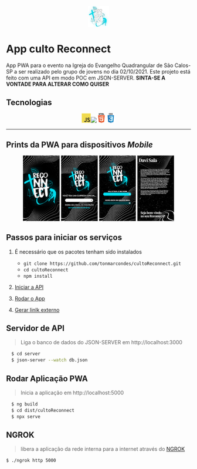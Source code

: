 <p align="center">
    <img src="src/assets/img/favicon.png" alt="logo" style="zoom:40%;" />
</p>


# App culto Reconnect

App PWA para o evento na Igreja do Evangelho Quadrangular de São Calos-SP a ser realizado pelo grupo de jovens no dia 02/10/2021. Este projeto está feito com uma API em modo POC em JSON-SERVER. 
**SINTA-SE A VONTADE PARA ALTERAR COMO QUISER**

Tecnologias
---
<p align="center"><img src="https://raw.githubusercontent.com/devicons/devicon/master/icons/javascript/javascript-original.svg" style="width:5%;" /><img src="https://camo.githubusercontent.com/9eecc42439347332f256a326363924551042f5b96235f972982512199476611a/68747470733a2f2f616e67756c61722e696f2f6173736574732f696d616765732f6c6f676f732f616e67756c61722f616e67756c61722e737667" style="width:5%;" /><img src="https://raw.githubusercontent.com/devicons/devicon/master/icons/html5/html5-original-wordmark.svg" style="width:5%" ><img src="https://raw.githubusercontent.com/devicons/devicon/master/icons/css3/css3-original-wordmark.svg" style="width:5%"></p>

---

## Prints da PWA para dispositivos _Mobile_
<p align="center">
 <img src="img/1.jpg" style="zoom:50%;" /> <img src="img/2.jpg" style="zoom:50%;" /> <img src="img/3.jpg" style="zoom:50%;" /> <img src="img/4.jpg" style="zoom:50%;" />
 </p>

## Passos para iniciar os serviços

1. É necessário que os pacotes tenham sido instalados
    - `git clone https://github.com/tonmarcondes/cultoReconnect.git`
    - `cd cultoReconnect`
    - `npm install`

2. [Iniciar a API](#servidor-de-api)
3. [Rodar o App](#rodar-aplicação-pwa)
4. [Gerar linlk externo](#ngrok)

## Servidor de API

> Liga o banco de dados do JSON-SERVER em http://localhost:3000

```bash
  $ cd server
  $ json-server --watch db.json
```

<a id="2"></a> 
## Rodar Aplicação PWA

> Inicia a aplicação em http://localhost:5000

```bash
  $ ng build 
  $ cd dist/cultoReconnect
  $ npx serve
```

<a id="3"></a> 
## NGROK

> libera a aplicação da rede interna para a internet através do [NGROK](https://ngrok.com/download)

```bash
$ ./ngrok http 5000
```
